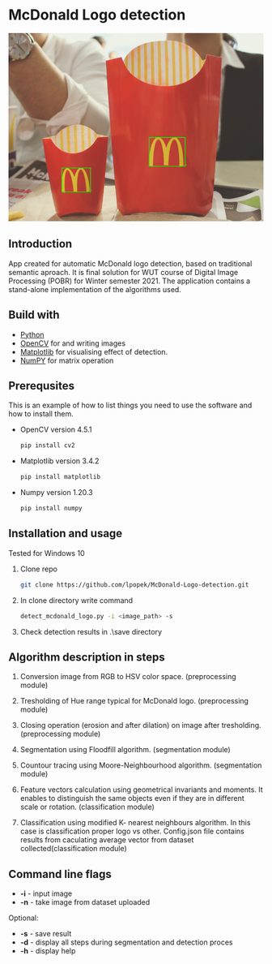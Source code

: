 # McDonald Logo detection

![Result of Detection](documentation/final_result.png )

## Introduction

App created for automatic McDonald logo detection, based on traditional semantic aproach. It is final solution for WUT course of Digital Image Processing (POBR) for Winter semester 2021. The application contains a stand-alone implementation of the algorithms used.

## Build with

* [Python](https://docs.python.org/3/)
* [OpenCV](https://opencv.org/) for  and writing images
* [Matplotlib](https://matplotlib.org/) for visualising effect of detection.
* [NumPY](https://numpy.org/doc/stable/index.html) for matrix operation

## Prerequsites

This is an example of how to list things you need to use the software and how to install them.

* OpenCV version 4.5.1

  ```sh
  pip install cv2
  ```

* Matplotlib version 3.4.2

  ```sh
  pip install matplotlib
  ```

* Numpy version 1.20.3

  ```sh
  pip install numpy
  ```

## Installation and usage

Tested for Windows 10

1. Clone repo

   ```sh
   git clone https://github.com/lpopek/McDonald-Logo-detection.git
   ```

2. In clone directory write command

   ```sh
   detect_mcdonald_logo.py -i <image_path> -s
   ```

3. Check detection results in .\save directory

## Algorithm description in steps

1. Conversion image from RGB to HSV color space. (preprocessing module)

2. Tresholding of Hue range typical for McDonald logo. (preprocessing module)

3. Closing operation (erosion and after dilation) on image after tresholding. (preprocessing module)

4. Segmentation using Floodfill algorithm. (segmentation module)

5. Countour tracing using Moore-Neighbourhood algorithm. (segmentation module)

6. Feature vectors calculation using geometrical invariants and moments. It enables to distinguish the same objects even if they are in different scale or rotation. (classification module)

7. Classification using modified K- nearest neighbours algorithm. In this case is classification proper logo vs other. Config.json file contains results from caculating average vector from dataset collected(classification module)

## Command line flags

* **-i** - input image
* **-n** - take image from dataset uploaded

Optional:

* **-s** - save result
* **-d** - display all steps during segmentation and detection proces
* **-h** - display help
